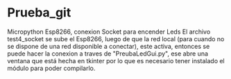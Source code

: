 # Prueba_git
Micropython Esp8266, conexion Socket para encender Leds
El archivo test4_socket se sube el Esp8266, luego de que la red local (para cuando no se dispone de una red disponible a conectar),
este activa, entonces se puede hacer la conexion a traves de "PreubaLedGui.py", ese abre una ventana que está hecha en tkinter por
lo que es necesario tener instalado el módulo para poder compilarlo. 

